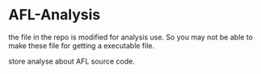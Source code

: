 # AFL-Analysis

the file in the repo is modified for analysis use. So you may not be able to make these file for getting a executable file.

store analyse about AFL source code.
